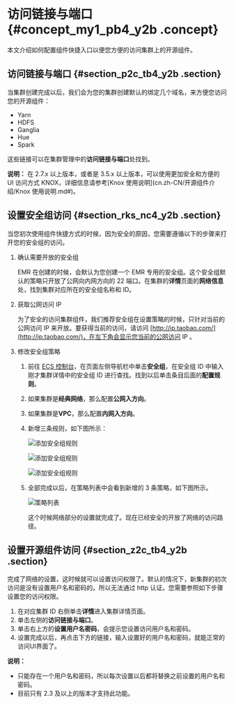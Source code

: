 # 访问链接与端口 {#concept_my1_pb4_y2b .concept}

本文介绍如何配置组件快捷入口以便您方便的访问集群上的开源组件。

## 访问链接与端口 {#section_p2c_tb4_y2b .section}

当集群创建完成以后，我们会为您的集群创建默认的绑定几个域名，来方便您访问您的开源组件：

-   Yarn
-   HDFS
-   Ganglia
-   Hue
-   Spark

这些链接可以在集群管理中的**访问链接与端口**处找到。

**说明：** 在 2.7.x 以上版本，或者是 3.5.x 以上版本，可以使用更加安全和方便的 UI 访问方式 KNOX，详细信息请参考[Knox 使用说明](cn.zh-CN/开源组件介绍/Knox 使用说明.md#)。

## 设置安全组访问 {#section_rks_nc4_y2b .section}

当您初次使用组件快捷方式的时候，因为安全的原因，您需要遵循以下的步骤来打开您的安全组的访问。

1.  确认需要开放的安全组

    EMR 在创建的时候，会默认为您创建一个 EMR 专用的安全组。这个安全组默认的策略只开放了公网向内网方向的 22 端口。在集群的**详情**页面的**网络信息**处，找到集群对应所在的安全组名称和 ID。

2.  获取公网访问 IP

    为了安全的访问集群组件，我们推荐安全组在设置策略的时候，只针对当前的公网访问 IP 来开放。要获得当前的访问，请访问 [http://ip.taobao.com/](http://ip.taobao.com/)，在左下角会显示您当前的公网访问 IP 。

3.  修改安全组策略
    1.  前往 [ECS 控制台](https://ecs.console.aliyun.com/)，在页面左侧导航栏中单击**安全组**，在安全组 ID 中输入刚才集群详情中的安全组 ID 进行查找。找到以后单击条目后面的**配置规则**。
    2.  如果集群是**经典网络**，那么配置**公网入方向**。
    3.  如果集群是**VPC**，那么配置**内网入方向**。
    4.  新增三条规则，如下图所示：

        ![添加安全组规则](http://static-aliyun-doc.oss-cn-hangzhou.aliyuncs.com/assets/img/17862/155704107710457_zh-CN.jpg)

        ![添加安全组规则](http://static-aliyun-doc.oss-cn-hangzhou.aliyuncs.com/assets/img/17862/155704107710458_zh-CN.jpg)

        ![添加安全组规则](http://static-aliyun-doc.oss-cn-hangzhou.aliyuncs.com/assets/img/17862/155704107710459_zh-CN.jpg)

    5.  全部完成以后，在策略列表中会看到新增的 3 条策略，如下图所示。

        ![策略列表](http://static-aliyun-doc.oss-cn-hangzhou.aliyuncs.com/assets/img/17862/155704107810460_zh-CN.jpg)

        这个时候网络部分的设置就完成了。现在已经安全的开放了网络的访问路径。


## 设置开源组件访问 {#section_z2c_tb4_y2b .section}

完成了网络的设置，这时候就可以设置访问权限了。默认的情况下，新集群的初次访问是没有设置用户名和密码的。所以无法通过 http 认证。您需要参照如下步骤设置您的访问权限。

1.  在对应集群 ID 右侧单击**详情**进入集群详情页面。
2.  单击左侧的**访问链接与端口**。
3.  单击右上方的**设置用户名密码**，会提示您设置访问用户名和密码。
4.  设置完成以后，再点击下方的链接，输入设置好的用户名和密码，就能正常的访问UI界面了。

**说明：** 

-   只能存在一个用户名和密码，所以每次设置以后都将替换之前设置的用户名和密码。
-   目前只有 2.3 及以上的版本才支持此功能。


